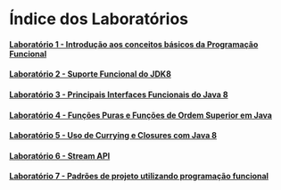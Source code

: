# Índice dos Laboratórios

#### [Laboratório 1 - Introdução aos conceitos básicos da Programação Funcional](./main/java/dia01/laboratorio1/)
#### [Laboratório 2 - Suporte Funcional do JDK8](./main/java/dia01/laboratorio2/)
#### [Laboratório 3 - Principais Interfaces Funcionais do Java 8](./main/java/dia01/laboratorio3/)
#### [Laboratório 4 - Funções Puras e Funções de Ordem Superior em Java](./main/java/dia01/laboratorio4/)
#### [Laboratório 5 - Uso de Currying e Closures com Java 8](./main/java/dia01/laboratorio5/)
#### [Laboratório 6 - Stream API](./main/java/dia01/laboratorio6/)
#### [Laboratório 7 - Padrões de projeto utilizando programação funcional](./main/java/dia01/laboratorio7/)
